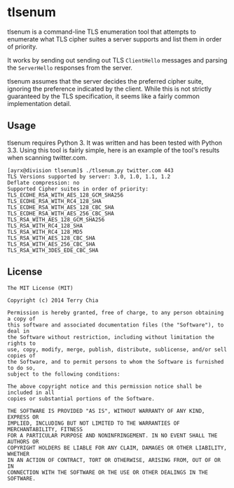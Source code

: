 tlsenum
=======

tlsenum is a command-line TLS enumeration tool that attempts to enumerate what
TLS cipher suites a server supports and list them in order of priority.

It works by sending out sending out TLS `ClientHello` messages and parsing the
`ServerHello` responses from the server.

tlsenum assumes that the server decides the preferred cipher suite, ignoring
the preference indicated by the client. While this is not strictly guaranteed
by the TLS specification, it seems like a fairly common implementation detail.

Usage
-----

tlsenum requires Python 3. It was written and has been tested with Python 3.3.
Using this tool is fairly simple, here is an  example of the tool's results
when scanning twitter.com.

```
[ayrx@division tlsenum]$ ./tlsenum.py twitter.com 443
TLS Versions supported by server: 3.0, 1.0, 1.1, 1.2
Deflate compression: no
Supported Cipher suites in order of priority:
TLS_ECDHE_RSA_WITH_AES_128_GCM_SHA256
TLS_ECDHE_RSA_WITH_RC4_128_SHA
TLS_ECDHE_RSA_WITH_AES_128_CBC_SHA
TLS_ECDHE_RSA_WITH_AES_256_CBC_SHA
TLS_RSA_WITH_AES_128_GCM_SHA256
TLS_RSA_WITH_RC4_128_SHA
TLS_RSA_WITH_RC4_128_MD5
TLS_RSA_WITH_AES_128_CBC_SHA
TLS_RSA_WITH_AES_256_CBC_SHA
TLS_RSA_WITH_3DES_EDE_CBC_SHA
```

License
-------
```
The MIT License (MIT)

Copyright (c) 2014 Terry Chia

Permission is hereby granted, free of charge, to any person obtaining a copy of
this software and associated documentation files (the "Software"), to deal in
the Software without restriction, including without limitation the rights to
use, copy, modify, merge, publish, distribute, sublicense, and/or sell copies of
the Software, and to permit persons to whom the Software is furnished to do so,
subject to the following conditions:

The above copyright notice and this permission notice shall be included in all
copies or substantial portions of the Software.

THE SOFTWARE IS PROVIDED "AS IS", WITHOUT WARRANTY OF ANY KIND, EXPRESS OR
IMPLIED, INCLUDING BUT NOT LIMITED TO THE WARRANTIES OF MERCHANTABILITY, FITNESS
FOR A PARTICULAR PURPOSE AND NONINFRINGEMENT. IN NO EVENT SHALL THE AUTHORS OR
COPYRIGHT HOLDERS BE LIABLE FOR ANY CLAIM, DAMAGES OR OTHER LIABILITY, WHETHER
IN AN ACTION OF CONTRACT, TORT OR OTHERWISE, ARISING FROM, OUT OF OR IN
CONNECTION WITH THE SOFTWARE OR THE USE OR OTHER DEALINGS IN THE SOFTWARE.
```
